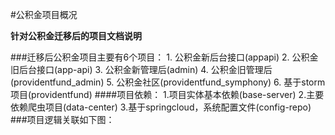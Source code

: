 #公积金项目概况

**针对公积金迁移后的项目文档说明**

###迁移后公积金项目主要有6个项目：
    1. 公积金新后台接口(appapi) 
    2. 公积金旧后台接口(app-api) 
    3. 公积金新管理后(admin)
    4. 公积金旧管理后(providentfund_admin)
    5. 公积金社区(providentfund_symphony)
    6. 基于storm项目(providentfund)
####项目依赖：
    1.项目实体基本依赖(base-server)
    2.主要依赖爬虫项目(data-center)
    3.基于springcloud，系统配置文件(config-repo)
###项目逻辑关联如下图：
   

   
    
